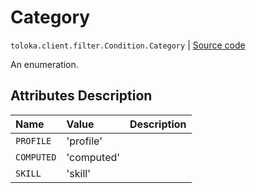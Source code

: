 # Category
`toloka.client.filter.Condition.Category` | [Source code](https://github.com/Toloka/toloka-kit/blob/v0.1.25/src/client/filter.py#L145)

An enumeration.

## Attributes Description

| Name | Value | Description |
| :------| :-----------| :----------| 
`PROFILE`|'profile'|<p></p>
`COMPUTED`|'computed'|<p></p>
`SKILL`|'skill'|<p></p>
